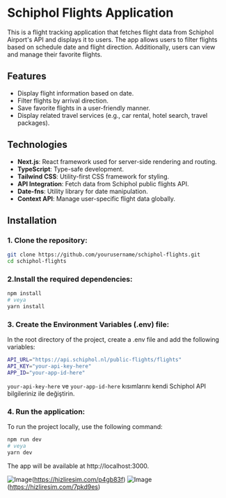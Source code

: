 # Schiphol Flights Application

This is a flight tracking application that fetches flight data from Schiphol Airport's API and displays it to users. The app allows users to filter flights based on schedule date and flight direction. Additionally, users can view and manage their favorite flights.

## Features

-   Display flight information based on date.
-   Filter flights by arrival direction.
-   Save favorite flights in a user-friendly manner.
-   Display related travel services (e.g., car rental, hotel search, travel packages).

## Technologies

-   **Next.js**: React framework used for server-side rendering and routing.
-   **TypeScript**: Type-safe development.
-   **Tailwind CSS**: Utility-first CSS framework for styling.
-   **API Integration**: Fetch data from Schiphol public flights API.
-   **Date-fns**: Utility library for date manipulation.
-   **Context API**: Manage user-specific flight data globally.

## Installation

### 1. Clone the repository:

```bash
git clone https://github.com/yourusername/schiphol-flights.git
cd schiphol-flights
```

### 2.Install the required dependencies:

```bash
npm install
# veya
yarn install
```

### 3. Create the Environment Variables (.env) file:

In the root directory of the project, create a .env file and add the following variables:

```bash
API_URL="https://api.schiphol.nl/public-flights/flights"
API_KEY="your-api-key-here"
APP_ID="your-app-id-here"
```

`your-api-key-here` ve `your-app-id-here` kısımlarını kendi Schiphol API bilgileriniz ile değiştirin.

### 4. Run the application:

To run the project locally, use the following command:

```bash
npm run dev
# veya
yarn dev
```

The app will be available at http://localhost:3000.

![Image](https://i.hizliresim.com/p4gb83f.png)(https://hizliresim.com/p4gb83f)
![Image](https://i.hizliresim.com/7pkd9es.png)(https://hizliresim.com/7pkd9es)
